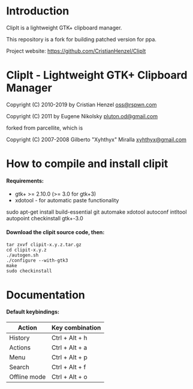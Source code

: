 Introduction
===============================================================================

ClipIt is a lightweight GTK+ clipboard manager.

This repository is a fork for building patched version for ppa.
 
Project website: https://github.com/CristianHenzel/ClipIt


ClipIt - Lightweight GTK+ Clipboard Manager
===============================================================================

Copyright (C) 2010-2019 by Cristian Henzel <oss@rspwn.com>

Copyright (C) 2011 by Eugene Nikolsky <pluton.od@gmail.com>

forked from parcellite, which is

Copyright (C) 2007-2008 Gilberto "Xyhthyx" Miralla <xyhthyx@gmail.com>


How to compile and install clipit
===============================================================================


#### Requirements:
* gtk+ >= 2.10.0 (>= 3.0 for gtk+3)
* xdotool - for automatic paste functionality

sudo apt-get install build-essential git automake xdotool autoconf intltool autopoint checkinstall gtk+-3.0

#### Download the clipit source code, then:
    tar zxvf clipit-x.y.z.tar.gz
    cd clipit-x.y.z
    ./autogen.sh
    ./configure --with-gtk3 
    make
    sudo checkinstall

Documentation
===============================================================================

#### Default keybindings:

| Action       | Key combination |
| ------------ | --------------- |
| History      | Ctrl + Alt + h  |
| Actions      | Ctrl + Alt + a  |
| Menu         | Ctrl + Alt + p  |
| Search       | Ctrl + Alt + f  |
| Offline mode | Ctrl + Alt + o  |
